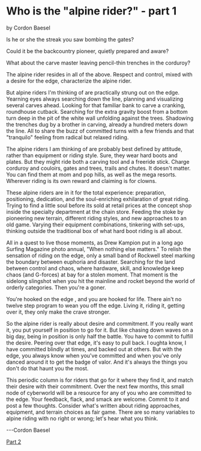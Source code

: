 # Who is the "alpine rider?" - part 1

by Cordon Baesel

Is he or she the streak you saw bombing the gates?

Could it be the backcountry pioneer, quietly prepared and aware?

What about the carve master leaving pencil-thin trenches in the corduroy?

The alpine rider resides in all of the above. Respect and control, mixed with a desire for the edge, characterize the alpine rider.

But alpine riders I'm thinking of are practically strung out on the edge. Yearning eyes always searching down the line, planning and visualizing several carves ahead. Looking for that familiar bank to carve a cranking, roundhouse cutback. Searching for the extra gravity boost from a bottom turn deep in the pit of the white wall unfolding against the trees. Shadowing the trenches dug by a brother in carving, already a hundred meters down the line. All to share the buzz of committed turns with a few friends and that "tranquilo" feeling from radical but relaxed riding.

The alpine riders I am thinking of are probably best defined by attitude, rather than equipment or riding style. Sure, they wear hard boots and plates. But they might ride both a carving tool and a freeride stick. Charge corduroy and couloirs, gates and trees, trails and chutes. It doesn't matter. You can find them at mom and pop hills, as well as the mega resorts. Wherever riding is its own reward and claiming is for clowns.

These alpine riders are in it for the total experience: preparation, positioning, dedication, and the soul-enriching exhilaration of great riding. Trying to find a little soul before its sold at retail prices at the concept shop inside the specialty department at the chain store. Feeding the stoke by pioneering new terrain, different riding styles, and new approaches to an old game. Varying their equipment combinations, tinkering with set-ups, thinking outside the traditional box of what hard boot riding is all about.

All in a quest to live those moments, as Drew Kampion put in a long ago Surfing Magazine photo annual, "When nothing else matters." To relish the sensation of riding on the edge, only a small band of Rockwell steel marking the boundary between euphoria and disaster. Searching for the land between control and chaos, where hardware, skill, and knowledge keep chaos (and G-forces) at bay for a stolen moment. That moment is the sidelong slingshot when you hit the mainline and rocket beyond the world of orderly categories. Then you're a goner.

You're hooked on the edge , and you are hooked for life. There ain't no twelve step program to wean you off the edge. Living it, riding it, getting over it, they only make the crave stronger.

So the alpine rider is really about desire and commitment. If you really want it, you put yourself in position to go for it. But like chasing down waves on a big day, being in position is only half the battle. You have to commit to fulfill the desire. Peering over that edge, it's easy to pull back. I oughta know, I have committed blindly at times, and backed out at others. But with the edge, you always know when you've committed and when you've only danced around it to get the badge of valor. And it's always the things you don't do that haunt you the most.

This periodic column is for riders that go for it where they find it, and match their desire with their commitment. Over the next few months, this small node of cyberworld will be a resource for any of you who are committed to the edge. Your feedback, flack, and smack are welcome. Commit to it and post a few thoughts. Consider what's written about riding approaches, equipment, and terrain choices as fair game. There are so many variables to alpine riding with no right or wrong; let's hear what you think.

---Cordon Baesel

[Part 2](/alpine-carving/articles/alpine-rider-2/article.html)
